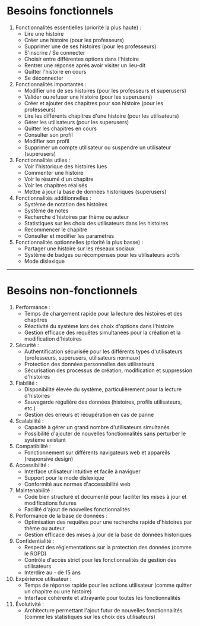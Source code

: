 # Besoins fonctionnels

1. Fonctionnalités essentielles (priorité la plus haute) :
    - Lire une histoire
    - Créer une histoire (pour les professeurs)
    - Supprimer une de ses histoires (pour les professeurs)
    - S'inscrire / Se connecter
    - Choisir entre différentes options dans l'histoire
    - Rentrer une réponse après avoir visiter un lieu-dit
    - Quitter l'histoire en cours
    - Se déconnecter
1. Fonctionnalités importantes :
    - Modifier une de ses histoires (pour les professeurs et superusers)
    - Valider ou refuser une histoire (pour les superusers)
    - Créer et ajouter des chapitres pour son histoire (pour les professeurs)
    - Lire les différents chapitres d'une histoire (pour les utilisateurs)
    - Gérer les utilisateurs (pour les superusers)
    - Quitter les chapitres en cours
    - Consulter son profil
    - Modifier son profil
    - Supprimer un compte utilisateur ou suspendre un utilisateur (superusers)
1. Fonctionnalités utiles :
    - Voir l'historique des histoires lues
    - Commenter une histoire
    - Voir le résumé d'un chapitre
    - Voir les chapitres réalisés
    - Mettre à jour la base de données historiques (superusers)
1. Fonctionnalités additionnelles :
    - Système de notation des histoires
    - Système de notes
    - Recherche d'histoires par thème ou auteur
    - Statistiques sur les choix des utilisateurs dans les histoires
	- Recommencer le chapitre
	- Consulter et modifier les paramètres
2. Fonctionnalités optionnelles (priorité la plus basse) :
    - Partager une histoire sur les réseaux sociaux
    - Système de badges ou récompenses pour les utilisateurs actifs
    - Mode dislexique

---

# Besoins non-fonctionnels



1. Performance :
    - Temps de chargement rapide pour la lecture des histoires et des chapitres
    - Réactivité du système lors des choix d'options dans l'histoire
    - Gestion efficace des requêtes simultanées pour la création et la modification d'histoires
2. Sécurité :
    - Authentification sécurisée pour les différents types d'utilisateurs (professeurs, superusers, utilisateurs normaux)
    - Protection des données personnelles des utilisateurs
    - Sécurisation des processus de création, modification et suppression d'histoires
3. Fiabilité :
    - Disponibilité élevée du système, particulièrement pour la lecture d'histoires
    - Sauvegarde régulière des données (histoires, profils utilisateurs, etc.)
    - Gestion des erreurs et récupération en cas de panne
4. Scalabilité :
    - Capacité à gérer un grand nombre d'utilisateurs simultanés
    - Possibilité d'ajouter de nouvelles fonctionnalités sans perturber le système existant
5. Compatibilité :
    - Fonctionnement sur différents navigateurs web et appareils (responsive design)
6. Accessibilité :
    - Interface utilisateur intuitive et facile à naviguer
    - Support pour le mode dislexique
    - Conformité aux normes d'accessibilité web
7. Maintenabilité :
    - Code bien structuré et documenté pour faciliter les mises à jour et modifications futures
    - Facilité d'ajout de nouvelles fonctionnalités
8. Performance de la base de données :
    - Optimisation des requêtes pour une recherche rapide d'histoires par thème ou auteur
    - Gestion efficace des mises à jour de la base de données historiques
9. Confidentialité :
    - Respect des réglementations sur la protection des données (comme le RGPD)
    - Contrôle d'accès strict pour les fonctionnalités de gestion des utilisateurs
    - Interdire au - de 15 ans
1. Expérience utilisateur :
    - Temps de réponse rapide pour les actions utilisateur (comme quitter un chapitre ou une histoire)
    - Interface cohérente et attrayante pour toutes les fonctionnalités
2. Évolutivité :
    - Architecture permettant l'ajout futur de nouvelles fonctionnalités (comme les statistiques sur les choix des utilisateurs)